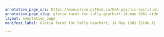 ```yaml
---
annotation_page_uri: https://moniolivo.github.io/GEA-psychic-spirituality-recordings/annotations/gloria-tarot-for-sally-gearhart-14-may-1981-side-a--canvas-1-tarot-card-description.json
annotation_page_slug: gloria-tarot-for-sally-gearhart-14-may-1981-side-a--canvas-1-tarot-card-description
layout: annotation_page
manifest_label: Gloria Tarot for Sally Gearhart, 14 May 1981 [Side A]

---
```

